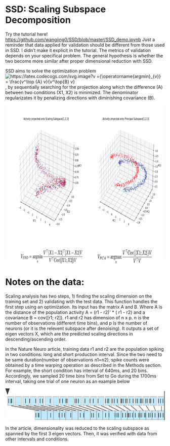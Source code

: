 # SSD: Scaling Subspace Decomposition
Try the tutorial here!
https://github.com/wangjing0/SSD/blob/master/SSD_demo.ipynb
Just a reminder that data applied for validation should be different from those used in SSD. I didn’t make it explicit in the tutorial.  The metrics of validation depends on your specifical problem. The general hypothesis is whether the two become more similar after proper dimensional reduction with SSD. 

SSD aims to solve the optimization problem <img src="https://latex.codecogs.com/svg.image?v&space;={\operatorname{argmin}_{v}}&space;=&space;\frac{v^\top&space;{A}&space;v}{v^\top{B}&space;v}" title="https://latex.codecogs.com/svg.image?v ={\operatorname{argmin}_{v}} = \frac{v^\top {A} v}{v^\top{B} v}" /> , by sequentially searching for the projection along which the difference (A) between two conditions (X1, X2) is minimized. The denominator regularizates it by penalizing directions with diminishing covariance (B).

<p align="center">
  <img src="ssd_pca.png" height="500" >
</p>

# Notes on the data:
Scaling analysis has two steps, 1) finding the scaling dimension on the training set and 2) validating with the test data. This function handles the first step using an optimization. Its input has the matrix A and B. Where A is the distance of the population activity A = (r1 - r2)' * ( r1 - r2) and a covariance B = cov([r1; r2]). 
 r1 and r2  has dimension of n x p. n is the number of observations (different time bins), and p is the number of neurons (or it is the relevent subspace after denoising). It outputs a set of eigen vectors X, which are the predicted scaling directions in descending/ascending order.

In the Nature Neuro article, training data r1 and r2 are the population spiking in two conditions: long and short production interval. Since the two need to be same duration(number of observations n1=n2), spike counts were obtained by a time warping operation as described in the Methods section. For example, the short condition has interval of 640ms, and 20 bins. Accordingly, we sampled 20 time bins from Set to Go  during the 1700ms interval, taking one trial of one neuron as an example below

<p align="center">
  <img src="PastedGraphic-2.png" height="100" >
</p>

In the article, dimensionality was reduced to the scaling subspace as spanned by the first 3 eigen vectors. Then, it was verified with data from other intervals and conditions.
